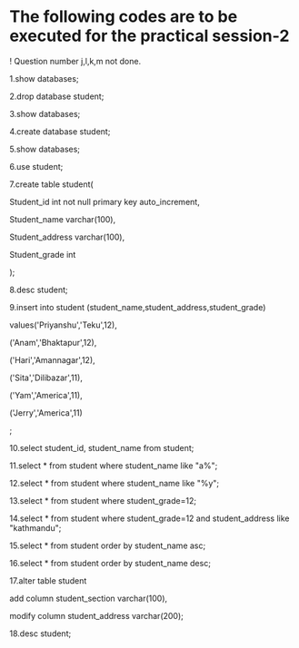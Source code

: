 # The following codes are to be executed for the practical session-2

! Question number j,l,k,m not done.

1.show databases;

2.drop database student;

3.show databases;

4.create database student;

5.show databases;

6.use student;

7.create table student(

Student_id int not null primary key auto_increment,

Student_name varchar(100),

Student_address varchar(100),

Student_grade int

);

8.desc student;

9.insert into student (student_name,student_address,student_grade)

values('Priyanshu','Teku',12),

('Anam','Bhaktapur',12),

('Hari','Amannagar',12),

('Sita','Dilibazar',11),

('Yam','America',11),

('Jerry','America',11)

;

10.select student_id, student_name from student;

11.select * from student where student_name like "a%";

12.select * from student where student_name like "%y";

13.select * from student where student_grade=12;

14.select * from student where student_grade=12 and student_address like "kathmandu";

15.select * from student order by student_name asc;

16.select * from student order by student_name desc;

17.alter table student

add column student_section varchar(100),

modify column student_address varchar(200);

18.desc student;
